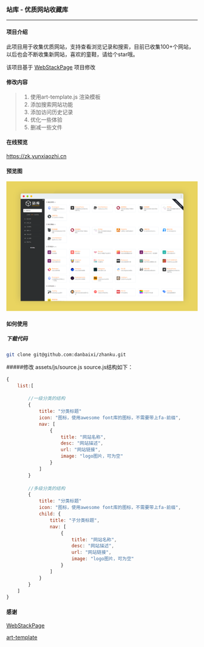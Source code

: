 ### 站库 - 优质网站收藏库

------

#### 项目介绍

此项目用于收集优质网站，支持查看浏览记录和搜索，目前已收集100+个网站，以后也会不断收集新网站，喜欢的童鞋，请给个star哦。

该项目基于 <a href="https://github.com/WebStackPage/WebStackPage.github.io" target="_blank">WebStackPage</a> 项目修改

#### 修改内容
> 1. 使用art-template.js 渲染模板
> 2. 添加搜索网站功能
> 3. 添加访问历史记录
> 4. 优化一些体验
> 5. 删减一些文件

#### 在线预览
<a href="https://zk.yunxiaozhi.cn" target="_blank">https://zk.yunxiaozhi.cn</a>

#### 预览图
![预览图](/assets/images/screenshot.png)

#### 如何使用


##### 下载代码
``` bash
git clone git@github.com:danbaixi/zhanku.git
```
#####修改 assets/js/source.js
source.js结构如下：

``` js
{
    list:[

        //一级分类的结构
        {
            title: "分类标题"
            icon: "图标，使用awesome font库的图标，不需要带上fa-前缀",
            nav: [
                {
                    title: "网站名称",
                    desc: "网站描述",
                    url: "网站链接",
                    image: "logo图片，可为空"
                }
            ]
        }

        //多级分类的结构
        {
            title: "分类标题"
            icon: "图标，使用awesome font库的图标，不需要带上fa-前缀",
            child: {
                title: "子分类标题",
                nav: [
                    {
                        title: "网站名称",
                        desc: "网站描述",
                        url: "网站链接",
                        image: "logo图片，可为空"
                    }
                ]
            }
        }
    ]
}
```

#### 感谢
<a href="https://github.com/WebStackPage/WebStackPage.github.io" target="_blank">WebStackPage</a>

<a href="https://github.com/aui/art-template" target="_blank">art-template</a>